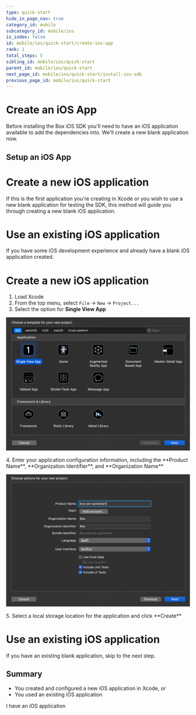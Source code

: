 ```yaml
---
type: quick-start
hide_in_page_nav: true
category_id: mobile
subcategory_id: mobile/ios
is_index: false
id: mobile/ios/quick-start/create-ios-app
rank: 1
total_steps: 5
sibling_id: mobile/ios/quick-start
parent_id: mobile/ios/quick-start
next_page_id: mobile/ios/quick-start/install-ios-sdk
previous_page_id: mobile/ios/quick-start
---
```


# Create an iOS App

Before installing the Box iOS SDK you'll need to have an iOS application
available to add the dependencies into. We'll create a new blank application
now.

## Setup an iOS App

<Grid columns='2'>

<Choose option='ios.app_setup' value='new' color='blue'>

# Create a new iOS application

If this is the first application you're creating in Xcode or you
wish to use a new blank application for testing the SDK, this method
will guide you through creating a new blank iOS application.

</Choose>

<Choose option='ios.app_setup' value='existing' color='none'>

# Use an existing iOS application

If you have some iOS development experience and already have a blank
iOS application created.

</Choose>

</Grid>

<Choice option='ios.app_setup' value='new' color='blue'>

# Create a new iOS application

1. Load Xcode
2. From the top menu, select `File` -> `New` -> `Project...`
3. Select the option for **Single View App**
<ImageFrame border center>

![Select iOS application type](./create-app-type.png)

</ImageFrame>
4. Enter your application configuration information, including the **Product
Name**, **Organization Identifier**, and **Organization Name**
<ImageFrame border center>

![Configure iOS application](./create-app-config.png)

</ImageFrame>
5. Select a local storage location for the application and click **Create**

</Choice>

<Choice option='ios.app_setup' value='existing' color='none'>

# Use an existing iOS application

If you have an existing blank application, skip to the next step.

</Choice>

## Summary

* You created and configured a new iOS application in Xcode, or
* You used an existing iOS application

<Observe option='ios.app_setup' value='new,existing'>
<Next>

I have an iOS application

</Next>

</Observe>
